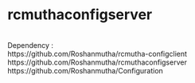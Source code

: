 # rcmuthaconfigserver
<br>
Dependency : 
<br>
https://github.com/Roshanmutha/rcmutha-configclient <br>
https://github.com/Roshanmutha/rcmuthaconfigserver <br>
https://github.com/Roshanmutha/Configuration <br>
